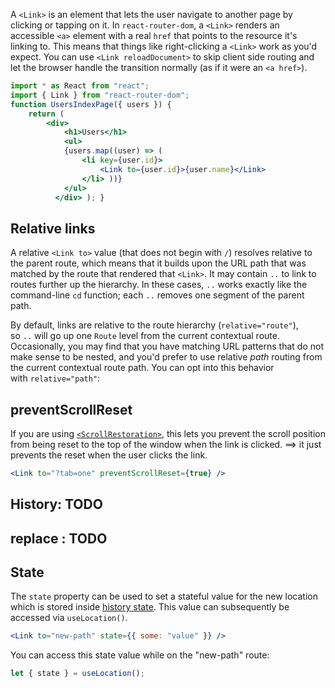 A `<Link>` is an element that lets the user navigate to another page by clicking or tapping on it. In `react-router-dom`, a `<Link>` renders an accessible `<a>` element with a real `href` that points to the resource it's linking to. This means that things like right-clicking a `<Link>` work as you'd expect. You can use `<Link reloadDocument>` to skip client side routing and let the browser handle the transition normally (as if it were an `<a href>`).

```jsx
import * as React from "react"; 
import { Link } from "react-router-dom"; 
function UsersIndexPage({ users }) { 
	return ( 
		<div>
			<h1>Users</h1> 
			<ul> 
			{users.map((user) => ( 
				<li key={user.id}> 
					<Link to={user.id}>{user.name}</Link> 
				</li> ))} 
			</ul>
		  </div> ); }
```

## Relative links
A relative `<Link to>` value (that does not begin with `/`) resolves relative to the parent route, which means that it builds upon the URL path that was matched by the route that rendered that `<Link>`. It may contain `..` to link to routes further up the hierarchy. In these cases, `..` works exactly like the command-line `cd` function; each `..` removes one segment of the parent path.

By default, links are relative to the route hierarchy (`relative="route"`), so `..` will go up one `Route` level from the current contextual route. Occasionally, you may find that you have matching URL patterns that do not make sense to be nested, and you'd prefer to use relative _path_ routing from the current contextual route path. You can opt into this behavior with `relative="path"`:

## preventScrollReset

If you are using [`<ScrollRestoration>`](https://reactrouter.com/en/main/components/scroll-restoration), this lets you prevent the scroll position from being reset to the top of the window when the link is clicked.
==> it just prevents the reset when the user clicks the link.

```jsx
<Link to="?tab=one" preventScrollReset={true} />
```

## History: TODO
## replace : TODO

## State
The `state` property can be used to set a stateful value for the new location which is stored inside [history state](https://developer.mozilla.org/en-US/docs/Web/API/History/state). This value can subsequently be accessed via `useLocation()`.

```jsx
<Link to="new-path" state={{ some: "value" }} />
```

You can access this state value while on the "new-path" route:

```jsx
let { state } = useLocation();
```